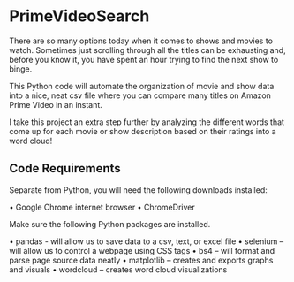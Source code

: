 # PrimeVideoSearch

There are so many options today when it comes to shows and movies to watch.  Sometimes just scrolling through all the titles can be exhausting and, before you know it, you have spent an hour trying to find the next show to binge.  

This Python code will automate the organization of movie and show data into a nice, neat csv file where you can compare many titles on Amazon Prime Video in an instant.  

I take this project an extra step further by analyzing the different words that come up for each movie or show description based on their ratings into a word cloud!

Code Requirements
------------------------
Separate from Python, you will need the following downloads installed:

•	Google Chrome internet browser
•	ChromeDriver

Make sure the following Python packages are installed.

•	pandas - will allow us to save data to a csv, text, or excel file
•	selenium – will allow us to control a webpage using CSS tags
•	bs4 – will format and parse page source data neatly
•	matplotlib – creates and exports graphs and visuals
•	wordcloud – creates word cloud visualizations

